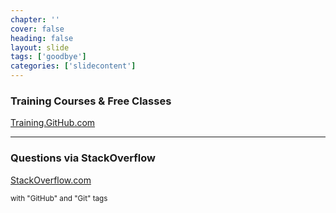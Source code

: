 ```yaml
---
chapter: ''
cover: false
heading: false
layout: slide
tags: ['goodbye']
categories: ['slidecontent']
---
```


### Training Courses & Free Classes
[Training.GitHub.com](https://training.github.com)

---

### Questions via StackOverflow
[StackOverflow.com](http://www.stackoverflow.com)
<p><small>with "GitHub" and "Git" tags</small></p>